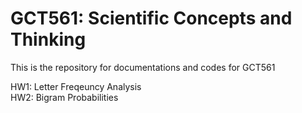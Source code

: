 # GCT561: Scientific Concepts and Thinking 
This is the repository for documentations and codes for GCT561  
  
HW1: Letter Freqeuncy Analysis  
HW2: Bigram Probabilities  
